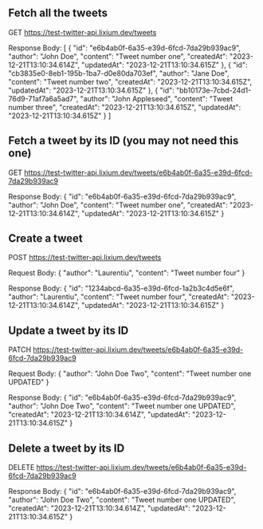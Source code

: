 ## Fetch all the tweets

GET https://test-twitter-api.lixium.dev/tweets

Response Body:
[
	{
		"id": "e6b4ab0f-6a35-e39d-6fcd-7da29b939ac9",
		"author": "John Doe",
		"content": "Tweet number one",
		"createdAt": "2023-12-21T13:10:34.614Z",
		"updatedAt": "2023-12-21T13:10:34.615Z"
	},
	{
		"id": "cb3835e0-8eb1-195b-1ba7-d0e80da703ef",
		"author": "Jane Doe",
		"content": "Tweet number two",
		"createdAt": "2023-12-21T13:10:34.615Z",
		"updatedAt": "2023-12-21T13:10:34.615Z"
	},
	{
		"id": "bb10173e-7cbd-24d1-76d9-71af7a6a5ad7",
		"author": "John Appleseed",
		"content": "Tweet number three",
		"createdAt": "2023-12-21T13:10:34.615Z",
		"updatedAt": "2023-12-21T13:10:34.615Z"
	}
]


## Fetch a tweet by its ID (you may not need this one)

GET https://test-twitter-api.lixium.dev/tweets/e6b4ab0f-6a35-e39d-6fcd-7da29b939ac9

Response Body:
{
	"id": "e6b4ab0f-6a35-e39d-6fcd-7da29b939ac9",
	"author": "John Doe",
	"content": "Tweet number one",
	"createdAt": "2023-12-21T13:10:34.614Z",
	"updatedAt": "2023-12-21T13:10:34.615Z"
}


## Create a tweet

POST https://test-twitter-api.lixium.dev/tweets

Request Body:
{
	"author": "Laurentiu",
	"content": "Tweet number four"
}

Response Body:
{
	"id": "1234abcd-6a35-e39d-6fcd-1a2b3c4d5e6f",
	"author": "Laurentiu",
	"content": "Tweet number four",
	"createdAt": "2023-12-21T13:10:34.614Z",
	"updatedAt": "2023-12-21T13:10:34.615Z"
}


## Update a tweet by its ID

PATCH https://test-twitter-api.lixium.dev/tweets/e6b4ab0f-6a35-e39d-6fcd-7da29b939ac9

Request Body:
{
	"author": "John Doe Two",
	"content": "Tweet number one UPDATED"
}

Response Body:
{
	"id": "e6b4ab0f-6a35-e39d-6fcd-7da29b939ac9",
	"author": "John Doe Two",
	"content": "Tweet number one UPDATED",
	"createdAt": "2023-12-21T13:10:34.614Z",
	"updatedAt": "2023-12-21T13:10:34.615Z"
}


## Delete a tweet by its ID

DELETE https://test-twitter-api.lixium.dev/tweets/e6b4ab0f-6a35-e39d-6fcd-7da29b939ac9

Response Body:
{
	"id": "e6b4ab0f-6a35-e39d-6fcd-7da29b939ac9",
	"author": "John Doe Two",
	"content": "Tweet number one UPDATED",
	"createdAt": "2023-12-21T13:10:34.614Z",
	"updatedAt": "2023-12-21T13:10:34.615Z"
}